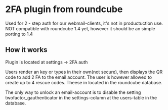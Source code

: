 # 2FA plugin from roundcube

Used for 2 - step auth for our webmail-clients, it's not in productuction use.
NOT compatible with roundcube 1.4 yet, however it should be an simple porting to 1.4

## How it works 
Plugin is located at settings -> 2FA auth

Users render an key or types in their own(not secure), then displays the QR code to add 2 FA to the email account.
The user is however allowed to create up to 4 rescue codes. Theese in located in the roundcube database.

The only way to unlock an email-account is to disable the setting twofactor_gauthenticator in the settings-column at the users-table in the database.
